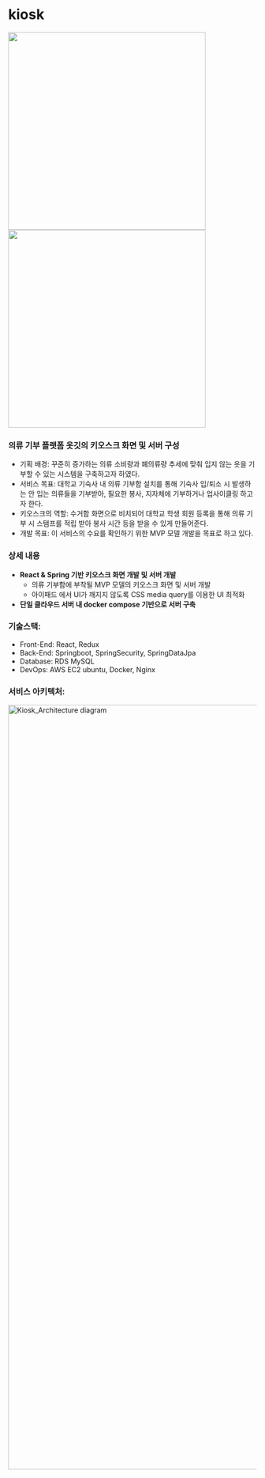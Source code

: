 # kiosk
<img src="https://github.com/shoeone96/kiosk/assets/85065626/693e974c-591e-4c20-8730-57782ffdf1ea" width="400" />
<img src="https://github.com/shoeone96/kiosk/assets/85065626/8d4030d7-91cb-47df-9f65-8d3d3c33d864" width="400" />

### 의류 기부 플랫폼 옷깃의 키오스크 화면 및 서버 구성
- 기획 배경: 꾸준히 증가하는 의류 소비량과 폐의류량 추세에 맞춰 입지 않는 옷을 기부할 수 있는 시스템을 구축하고자 하였다.  
- 서비스 목표: 대학교 기숙사 내 의류 기부함 설치를 통해 기숙사 입/퇴소 시 발생하는 안 입는 의류들을 기부받아, 필요한 봉사, 지자체에 기부하거나 업사이클링 하고자 한다.  
- 키오스크의 역할: 수거함 화면으로 비치되어 대학교 학생 회원 등록을 통해 의류 기부 시 스탬프를 적립 받아 봉사 시간 등을 받을 수 있게 만들어준다.  
- 개발 목표: 이 서비스의 수요를 확인하기 위한 MVP 모델 개발을 목표로 하고 있다.  

### 상세 내용
- **React & Spring 기반 키오스크 화면 개발 및 서버 개발**
    - 의류 기부함에 부착될 MVP 모델의 키오스크 화면 및 서버 개발
    - 아이패드 에서 UI가 깨지지 않도록 CSS media query를 이용한 UI 최적화
- **단일 클라우드 서버 내 docker compose 기반으로 서버 구축**
  
### 기술스택:
- Front-End: React, Redux
- Back-End: Springboot, SpringSecurity, SpringDataJpa
- Database: RDS MySQL
- DevOps: AWS EC2 ubuntu, Docker, Nginx


### 서비스 아키텍처:
<img width="1547" alt="Kiosk_Architecture diagram" src="https://github.com/shoeone96/kiosk/assets/85065626/d57d6067-f7ad-4ce1-8995-7b6983823673">


